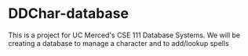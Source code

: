 # DDChar-database

This is a project for UC Merced's CSE 111 Database Systems. We will be creating a database to manage a character and to add/lookup spells
